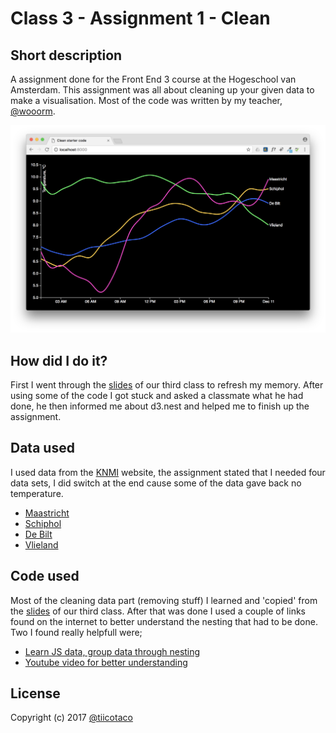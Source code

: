 # Class 3 - Assignment 1 - Clean

## Short description
A assignment done for the Front End 3 course at the Hogeschool van Amsterdam. This assignment was all about cleaning up your given data to make a visualisation. Most of the code was written by my teacher, [@wooorm](https://github.com/wooorm).

![Finished!](preview.png)

## How did I do it?
First I went through the [slides](https://docs.google.com/presentation/d/1TpoPilc1qVIQU07u_IdPeNqSZcbgliPaLF0zZUWGvWE/edit?usp=sharing) of our third class to refresh my memory. After using some of the code I got stuck and asked a classmate what he had done, he then informed me about d3.nest and helped me to finish up the assignment.

## Data used
I used data from the [KNMI](http://projects.knmi.nl/klimatologie/uurgegevens/selectie.cgi) website, the assignment stated that I needed four data sets, I did switch at the end cause some of the data gave back no temperature. 
* [Maastricht](http://www.knmi.nl/samenw/klimatologie/metadata/maastricht.html',800,794)
* [Schiphol](http://www.knmi.nl/samenw/klimatologie/metadata/schiphol.html',800,794)
* [De Bilt]('http://www.knmi.nl/samenw/klimatologie/metadata/debilt.html',800,794)
* [Vlieland]('http://www.knmi.nl/samenw/klimatologie/metadata/vlieland.html',800,794)

## Code used
Most of the cleaning data part (removing stuff) I learned and 'copied' from the [slides](https://docs.google.com/presentation/d/1TpoPilc1qVIQU07u_IdPeNqSZcbgliPaLF0zZUWGvWE/edit?usp=sharing) of our third class. After that was done I used a couple of links found on the internet to better understand the nesting that had to be done. Two I found really helpfull were;
* [Learn JS data, group data through nesting](http://learnjsdata.com/group_data.html)
* [Youtube video for better understanding](https://www.youtube.com/watch?v=6dcj3X6Bfsk)

## License
Copyright (c) 2017 [@tiicotaco](https://github.com/tiicotaco)
